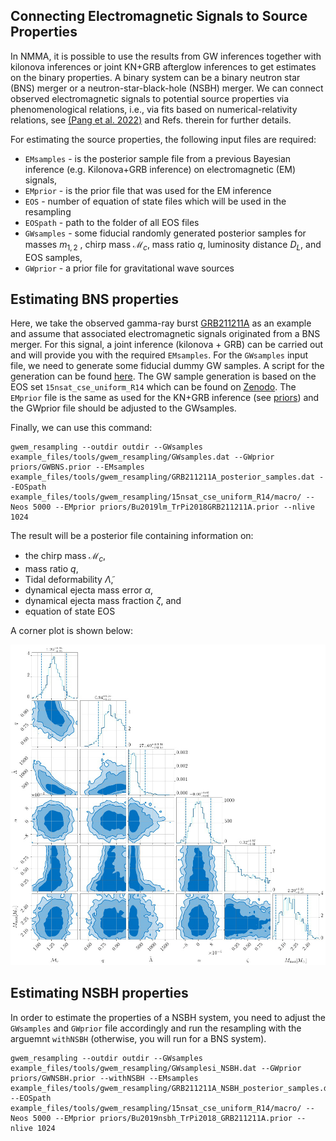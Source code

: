 ## Connecting Electromagnetic Signals to Source Properties 

In NMMA, it is possible to use the results from GW inferences together with kilonova inferences or joint KN+GRB afterglow inferences to get estimates on the binary properties. 
A binary system can be a binary neutron star (BNS) merger or a neutron-star-black-hole (NSBH) merger. We can connect observed electromagnetic signals to potential 
source properties via phenomenological relations, i.e., via fits based on numerical-relativity relations, see [(Pang et al. 2022)](https://arxiv.org/pdf/2205.08513.pdf) 
and Refs. therein for further details. 

For estimating the source properties, the following input files are required:

* `EMsamples` - is the posterior sample file from a previous Bayesian inference (e.g. Kilonova+GRB inference) on electromagnetic (EM) signals,
* `EMprior` - is the prior file that was used for the EM inference 
* `EOS` - number of equation of state files which will be used in the resampling
* `EOSpath` - path to the folder of all EOS files
* `GWsamples` - some fiducial randomly generated posterior samples for masses $m_{1,2}$ , chirp mass $\mathcal{M}_c$, mass ratio $q$, luminosity distance $D_L$, and EOS samples,
* `GWprior` - a prior file for gravitational wave sources

## Estimating BNS properties 

Here, we take the observed gamma-ray burst [GRB211211A](https://arxiv.org/abs/2204.10864) as an example and assume that associated electromagnetic signals 
originated from a BNS merger. For this signal, a joint inference (kilonova + GRB) can be carried out and will provide you with the required `EMsamples`.
For the `GWsamples` input file, we need to generate some fiducial dummy GW samples. A script for the generation can be found [here](example_files/tools/gwem_resampling/gwsamples_generation.py).
The GW sample generation is based on the EOS set `15nsat_cse_uniform_R14` which can be found on [Zenodo](https://zenodo.org/record/6106130#.Y1pdM9JBxhG). 
The `EMprior` file is the same as used for the KN+GRB inference (see [priors](https://github.com/nuclear-multimessenger-astronomy/nmma/tree/main/priors)) and the GWprior file should be adjusted to the GWsamples. 

Finally, we can use this command:

    gwem_resampling --outdir outdir --GWsamples example_files/tools/gwem_resampling/GWsamples.dat --GWprior priors/GWBNS.prior --EMsamples example_files/tools/gwem_resampling/GRB211211A_posterior_samples.dat --EOSpath example_files/tools/gwem_resampling/15nsat_cse_uniform_R14/macro/ --Neos 5000 --EMprior priors/Bu2019lm_TrPi2018GRB211211A.prior --nlive 1024  

The result will be a posterior file containing information on:

* the chirp mass $\mathcal{M}_c$,
* mass ratio $q$,
* Tidal deformability $\tilde{\Lambda}$,
* dynamical ejecta mass error $α$,
* dynamical ejecta mass fraction $ζ$, and
* equation of state EOS

A corner plot is shown below:

![GWEMcornerplot](doc/images/corner_samples.png)


## Estimating NSBH properties 

In order to estimate the properties of a NSBH system, you need to adjust the `GWsamples` and `GWprior` file accordingly and run the resampling
with the arguemnt `withNSBH` (otherwise, you will run for a BNS system).

    gwem_resampling --outdir outdir --GWsamples example_files/tools/gwem_resampling/GWsamplesi_NSBH.dat --GWprior priors/GWNSBH.prior --withNSBH --EMsamples example_files/tools/gwem_resampling/GRB211211A_NSBH_posterior_samples.dat --EOSpath example_files/tools/gwem_resampling/15nsat_cse_uniform_R14/macro/ --Neos 5000 --EMprior priors/Bu2019nsbh_TrPi2018_GRB211211A.prior --nlive 1024  






